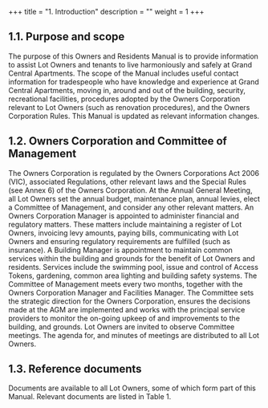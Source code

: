 +++
title = "1. Introduction"
description = ""
weight = 1
+++

## 1.1.	Purpose and scope
The purpose of this Owners and Residents Manual is to provide information to assist Lot Owners and tenants to live harmoniously and safely at Grand Central Apartments. 
The scope of the Manual includes useful contact information for tradespeople who have knowledge and experience at Grand Central Apartments, moving in, around and out of the building, security, recreational facilities, procedures adopted by the Owners Corporation relevant to Lot Owners (such as renovation procedures), and the Owners Corporation Rules.
This Manual is updated as relevant information changes. 
## 1.2.	Owners Corporation and Committee of Management
The Owners Corporation is regulated by the Owners Corporations Act 2006 (VIC), associated Regulations, other relevant laws and the Special Rules (see Annex 6) of the Owners Corporation.
At the Annual General Meeting, all Lot Owners set the annual budget, maintenance plan, annual levies, elect a Committee of Management, and consider any other relevant matters.
An Owners Corporation Manager is appointed to administer financial and regulatory matters. These matters include maintaining a register of Lot Owners, invoicing levy amounts, paying bills, communicating with Lot Owners and ensuring regulatory requirements are fulfilled (such as insurance).
A Building Manager is appointment to maintain common services within the building and grounds for the benefit of Lot Owners and residents. Services include the swimming pool, issue and control of Access Tokens, gardening, common area lighting and building safety systems.
The Committee of Management meets every two months, together with the Owners Corporation Manager and Facilities Manager. The Committee sets the strategic direction for the Owners Corporation, ensures the decisions made at the AGM are implemented and works with the principal service providers to monitor the on-going upkeep of and improvements to the building, and grounds.
Lot Owners are invited to observe Committee meetings. The agenda for, and minutes of meetings are distributed to all Lot Owners.
## 1.3.	Reference documents
Documents are available to all Lot Owners, some of which form part of this Manual. Relevant documents are listed in Table 1.

